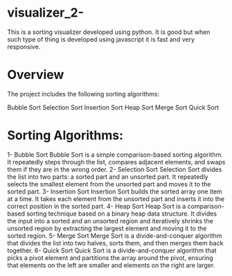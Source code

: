 # visualizer_2-
This is a sorting visualizer developed using python. It is good but when such type of thing is developed using javascript it is fast and very responsive.

# Overview
The project includes the following sorting algorithms:

Bubble Sort
Selection Sort
Insertion Sort
Heap Sort
Merge Sort
Quick Sort

# Sorting Algorithms:
1- Bubble Sort
  Bubble Sort is a simple comparison-based sorting algorithm. It repeatedly steps through the list, compares adjacent elements, and swaps them if they are in the wrong order.
2- Selection Sort
  Selection Sort divides the list into two parts: a sorted part and an unsorted part. It repeatedly selects the smallest element from the unsorted part and moves it to the sorted part.
3- Insertion Sort
  Insertion Sort builds the sorted array one item at a time. It takes each element from the unsorted part and inserts it into the correct position in the sorted part.
4- Heap Sort
  Heap Sort is a comparison-based sorting technique based on a binary heap data structure. It divides the input into a sorted and an unsorted region and iteratively shrinks the unsorted region by extracting the largest element and moving it to the sorted region.
5- Merge Sort
  Merge Sort is a divide-and-conquer algorithm that divides the list into two halves, sorts them, and then merges them back together.
6- Quick Sort
  Quick Sort is a divide-and-conquer algorithm that picks a pivot element and partitions the array around the pivot, ensuring that elements on the left are smaller and elements on the right are larger.
